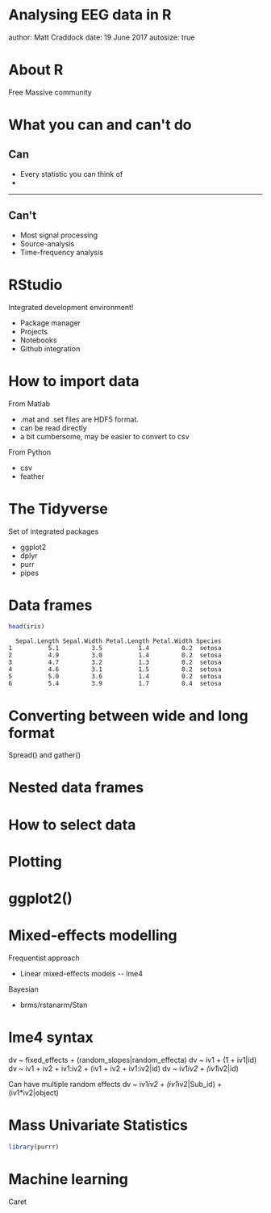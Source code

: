 Analysing EEG data in R
========================================================
author: Matt Craddock
date: 19 June 2017
autosize: true

About R
===
<p>
Free
Massive community
</p>

What you can and can't do
===

## Can
- Every statistic you can think of
- 
***
## Can't
- Most signal processing
- Source-analysis
- Time-frequency analysis

RStudio
===

Integrated development environment!
- Package manager
- Projects
- Notebooks
- Github integration

How to import data
===
From Matlab 
- .mat and .set files are HDF5 format.
- can be read directly
- a bit cumbersome, may be easier to convert to csv

From Python
- csv
- feather

The Tidyverse
===

Set of integrated packages
- ggplot2
- dplyr
- purr
- pipes


Data frames
========================================================


```r
head(iris)
```

```
  Sepal.Length Sepal.Width Petal.Length Petal.Width Species
1          5.1         3.5          1.4         0.2  setosa
2          4.9         3.0          1.4         0.2  setosa
3          4.7         3.2          1.3         0.2  setosa
4          4.6         3.1          1.5         0.2  setosa
5          5.0         3.6          1.4         0.2  setosa
6          5.4         3.9          1.7         0.4  setosa
```
Converting between wide and long format
===
Spread() and gather()

Nested data frames
===

How to select data
===

Plotting
===

# ggplot2()

Mixed-effects modelling
===

Frequentist approach
- Linear mixed-effects models
-- lme4

Bayesian
- brms/rstanarm/Stan

lme4 syntax
===

dv ~ fixed_effects + (random_slopes|random_effecta)
dv ~ iv1 + (1 + iv1|id)
dv ~ iv1 + iv2 + iv1:iv2 + (iv1 + iv2 + iv1:iv2|id)
dv ~ iv1*iv2 + (iv1*iv2|id)

Can have multiple random effects
dv ~ iv1*iv2 + (iv1*iv2|Sub_id) + (iv1*iv2|object)

Mass Univariate Statistics
===


```r
library(purrr)
```

Machine learning
===

Caret

